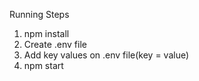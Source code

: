 Running Steps

1) npm install
2) Create .env file
3) Add key values on .env file(key = value)
3) npm start